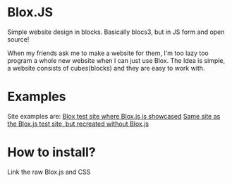 # Blox.JS
Simple website design in blocks. Basically blocs3, but in JS form and open source!

When my friends ask me to make a website for them, I'm too lazy too program a whole new website when I can just use Blox.
The Idea is simple, a website consists of cubes(blocks) and they are easy to work with.

# Examples
Site examples are: 
[Blox test site where Blox.js is showcased](https://htmlpreview.github.io/?https://github.com/SimplyPancake/Blox.JS/blob/master/testSite.html)
[Same site as the Blox.js test site, but recreated without Blox.js](https://htmlpreview.github.io/?https://github.com/SimplyPancake/Blox.JS/blob/master/siteWithoutBlox.html)

# How to install?
Link the raw Blox.js and CSS


